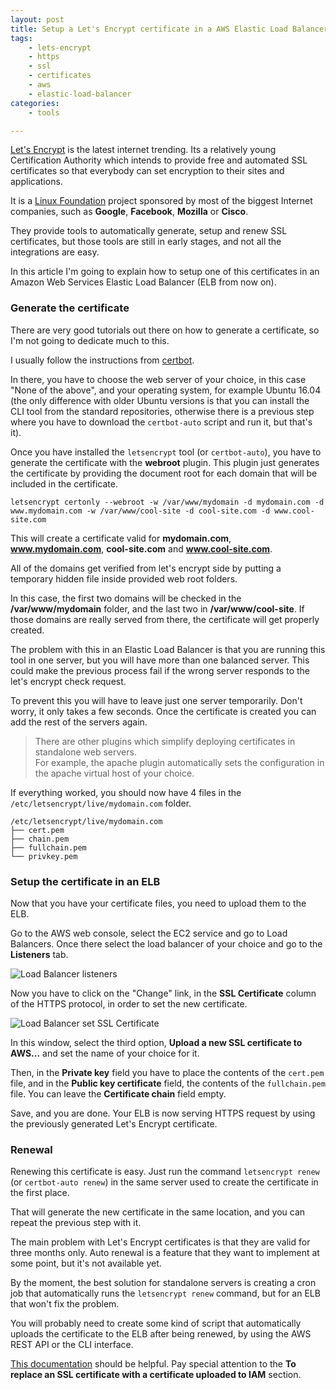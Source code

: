 ```yaml
---
layout: post
title: Setup a Let's Encrypt certificate in a AWS Elastic Load Balancer
tags:
    - lets-encrypt
    - https
    - ssl
    - certificates
    - aws
    - elastic-load-balancer
categories:
    - tools

---
```


[Let's Encrypt](https://letsencrypt.org/) is the latest internet trending. Its a relatively young Certification Authority which intends to provide free and automated SSL certificates so that everybody can set encryption to their sites and applications.

It is a [Linux Foundation](https://www.linuxfoundation.org/) project sponsored by most of the biggest Internet companies, such as **Google**, **Facebook**, **Mozilla** or **Cisco**.

They provide tools to automatically generate, setup and renew SSL certificates, but those tools are still in early stages, and not all the integrations are easy.

In this article I'm going to explain how to setup one of this certificates in an Amazon Web Services Elastic Load Balancer (ELB from now on).

### Generate the certificate

There are very good tutorials out there on how to generate a certificate, so I'm not going to dedicate much to this.

I usually follow the instructions from [certbot](https://certbot.eff.org/).

In there, you have to choose the web server of your choice, in this case "None of the above", and your operating system, for example Ubuntu 16.04 (the only difference with older Ubuntu versions is that you can install the CLI tool from the standard repositories, otherwise there is a previous step where you have to download the `certbot-auto` script and run it, but that's it).

Once you have installed the `letsencrypt` tool (or `certbot-auto`), you have to generate the certificate with the **webroot** plugin. This plugin just generates the certificate by providing the document root for each domain that will be included in the certificate.

```
letsencrypt certonly --webroot -w /var/www/mydomain -d mydomain.com -d www.mydomain.com -w /var/www/cool-site -d cool-site.com -d www.cool-site.com
```

This will create a certificate valid for **mydomain.com**, **www.mydomain.com**, **cool-site.com** and **www.cool-site.com**.

All of the domains get verified from let's encrypt side by putting a temporary hidden file inside provided web root folders.

In this case, the first two domains will be checked in the **/var/www/mydomain** folder, and the last two in **/var/www/cool-site**. If those domains are really served from there, the certificate will get properly created.

The problem with this in an Elastic Load Balancer is that you are running this tool in one server, but you will have more than one balanced server. This could make the previous process fail if the wrong server responds to the let's encrypt check request.

To prevent this you will have to leave just one server temporarily. Don't worry, it only takes a few seconds. Once the certificate is created you can add the rest of the servers again.

<blockquote>There are other plugins which simplify deploying certificates in standalone web servers.<br>
    For example, the apache plugin automatically sets the configuration in the apache virtual host of your choice.
</blockquote>

If everything worked, you should now have 4 files in the `/etc/letsencrypt/live/mydomain.com` folder.

```
/etc/letsencrypt/live/mydomain.com
├── cert.pem
├── chain.pem
├── fullchain.pem
└── privkey.pem
```

### Setup the certificate in an ELB

Now that you have your certificate files, you need to upload them to the ELB.

Go to the AWS web console, select the EC2 service and go to Load Balancers. Once there select the load balancer of your choice and go to the **Listeners** tab.

![Load Balancer listeners](https://blog.alejandrocelaya.com/assets/img/load-balancers-listeners.png)

Now you have to click on the "Change" link, in the **SSL Certificate** column of the HTTPS protocol, in order to set the new certificate.

![Load Balancer set SSL Certificate](https://blog.alejandrocelaya.com/assets/img/load-balancers-set-certificate.png)

In this window, select the third option, **Upload a new SSL certificate to AWS...** and set the name of your choice for it.

Then, in the **Private key** field you have to place the contents of the `cert.pem` file, and in the **Public key certificate** field, the contents of the `fullchain.pem` file. You can leave the **Certificate chain** field empty.

Save, and you are done. Your ELB is now serving HTTPS request by using the previously generated Let's Encrypt certificate.

### Renewal

Renewing this certificate is easy. Just run the command `letsencrypt renew` (or `certbot-auto renew`) in the same server used to create the certificate in the first place.

That will generate the new certificate in the same location, and you can repeat the previous step with it.

The main problem with Let's Encrypt certificates is that they are valid for three months only. Auto renewal is a feature that they want to implement at some point, but it's not available yet.

By the moment, the best solution for standalone servers is creating a cron job that automatically runs the `letsencrypt renew` command, but for an ELB that won't fix the problem.

You will probably need to create some kind of script that automatically uploads the certificate to the ELB after being renewed, by using the AWS REST API or the CLI interface.

[This documentation](http://docs.aws.amazon.com/elasticloadbalancing/latest/classic/elb-update-ssl-cert.html#us-update-lb-SSLcert-cli) should be helpful. Pay special attention to the **To replace an SSL certificate with a certificate uploaded to IAM** section.
